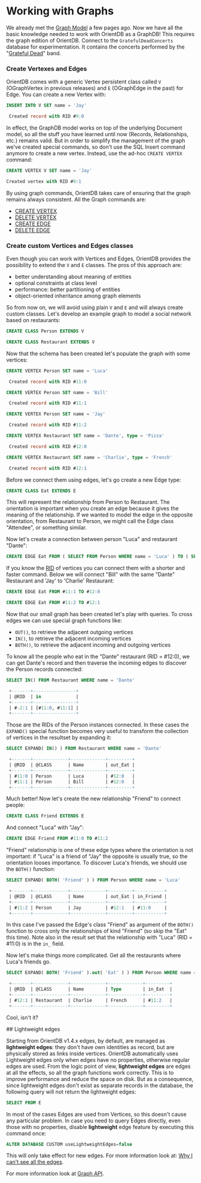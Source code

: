 # Working with Graphs

We already met the [Graph Model](Tutorial-Document-and-graph-model.md#graph-model) a few pages ago. Now we have all the basic knowledge needed to work with OrientDB as a GraphDB! This requires the graph edition of OrientDB. Connect to the `GratefulDeadConcerts` database for experimentation. It contains the concerts performed by the "[Grateful Dead](http://en.wikipedia.org/wiki/Grateful_Dead)" band.

### Create Vertexes and Edges

OrientDB comes with a generic Vertex persistent class called `V` (OGraphVertex in previous releases) and `E` (OGraphEdge in the past) for Edge. You can create a new Vertex with:

``` sql
INSERT INTO V SET name = 'Jay'

 Created record with RID #9:0
```

In effect, the GraphDB model works on top of the underlying Document model, so all the stuff you have learned until now (Records, Relationships, etc.) remains valid. But in order to simplify the management of the graph we've created special commands, so don't use the SQL Insert command anymore to create a new vertex. Instead, use the ad-hoc `CREATE VERTEX` command:

``` sql
CREATE VERTEX V SET name = 'Jay'

Created vertex with RID #9:1
```

By using graph commands, OrientDB takes care of ensuring that the graph remains always consistent. All the Graph commands are:

- [CREATE VERTEX](SQL-Create-Vertex.md)
- [DELETE VERTEX](SQL-Delete-Vertex.md)
- [CREATE EDGE](SQL-Create-Edge.md)
- [DELETE EDGE](SQL-Delete-Edge.md)

### Create custom Vertices and Edges classes

Even though you can work with Vertices and Edges, OrientDB provides the possibility to extend the `V` and `E` classes. The pros of this approach are:

- better understanding about meaning of entities
- optional constraints at class level
- performance: better partitioning of entities
- object-oriented inheritance among graph elements

So from now on, we will avoid using plain `V` and `E` and will always create custom classes. Let's develop an example graph to model a social network based on restaurants:

``` sql
CREATE CLASS Person EXTENDS V

CREATE CLASS Restaurant EXTENDS V
```

Now that the schema has been created let's populate the graph with some vertices:

``` sql
CREATE VERTEX Person SET name = 'Luca'

 Created record with RID #11:0

CREATE VERTEX Person SET name = 'Bill'

 Created record with RID #11:1

CREATE VERTEX Person SET name = 'Jay'

 Created record with RID #11:2

CREATE VERTEX Restaurant SET name = 'Dante', type = 'Pizza'

 Created record with RID #12:0

CREATE VERTEX Restaurant SET name = 'Charlie', type = 'French'

 Created record with RID #12:1
```

Before we connect them using edges, let's go create a new Edge type:

``` sql
CREATE CLASS Eat EXTENDS E
```

This will represent the relationship from Person to Restaurant. The orientation is important when you create an edge because it gives the meaning of the relationship. If we wanted to model the edge in the opposite orientation, from Restaurant to Person, we might call the Edge class "Attendee", or something similar.

Now let's create a connection between person "Luca" and restaurant "Dante":

``` sql
CREATE EDGE Eat FROM ( SELECT FROM Person WHERE name = 'Luca' ) TO ( SELECT FROM Restaurant WHERE name = 'Dante' )
```

If you know the [RID](Concepts.md#recordid) of vertices you can connect them with a shorter and faster command. Below we will connect "Bill" with the same "Dante" Restaurant and 'Jay' to 'Charlie' Restaurant:

``` sql
CREATE EDGE Eat FROM #11:1 TO #12:0

CREATE EDGE Eat FROM #11:2 TO #12:1
```

Now that our small graph has been created let's play with queries. To cross edges we can use special graph functions like:

- `OUT()`, to retrieve the adjacent outgoing vertices
- `IN()`, to retrieve the adjacent incoming vertices
- `BOTH()`, to retrieve the adjacent incoming and outgoing vertices

To know all the people who eat in the "Dante" restaurant (RID = #12:0), we can get Dante's record and then traverse the incoming edges to discover the Person records connected:

``` sql
SELECT IN() FROM Restaurant WHERE name = 'Dante'

 +-------+----------------+
 | @RID  | in             |
 +-------+----------------+
 | #-2:1 | [#11:0, #11:1] |
 +-------+----------------+
```

Those are the RIDs of the Person instances connected. In these cases the `EXPAND()` special function becomes very useful to transform the collection of vertices in the resultset by expanding it:

``` sql
SELECT EXPAND( IN() ) FROM Restaurant WHERE name = 'Dante'

 +-------+-------------+-------------+---------+
 | @RID  | @CLASS      | Name        | out_Eat |
 +-------+-------------+-------------+---------+
 | #11:0 | Person      | Luca        | #12:0   |
 | #11:1 | Person      | Bill        | #12:0   |
 +-------+-------------+-------------+---------+
```

Much better! Now let's create the new relationship "Friend" to connect people:

``` sql
CREATE CLASS Friend EXTENDS E
```

And connect "Luca" with "Jay":

``` sql
CREATE EDGE Friend FROM #11:0 TO #11:2
```

"Friend" relationship is one of these edge types where the orientation is not important: if "Luca" is a friend of "Jay" the opposite is usually true, so the orientation looses importance. To discover Luca's friends, we should use the `BOTH()` function:

``` sql
SELECT EXPAND( BOTH( 'Friend' ) ) FROM Person WHERE name = 'Luca'

 +-------+-------------+-------------+---------+-----------+
 | @RID  | @CLASS      | Name        | out_Eat | in_Friend |
 +-------+-------------+-------------+---------+-----------+
 | #11:2 | Person      | Jay         | #12:1   | #11:0     |
 +-------+-------------+-------------+---------+-----------+
```

In this case I've passed the Edge's class "Friend" as argument of the `BOTH()` function to cross only the relationships of kind "Friend" (so skip the "Eat" this time). Note also in the result set that the relationship with "Luca" (RID = #11:0) is in the `in_` field.

Now let's make things more complicated. Get all the restaurants where Luca's friends go.

```sql
SELECT EXPAND( BOTH( 'Friend' ).out( 'Eat' ) ) FROM Person WHERE name = 'Luca'

 +-------+-------------+-------------+-------------+---------+
 | @RID  | @CLASS      | Name        | Type        | in_Eat  |
 +-------+-------------+-------------+-------------+---------+
 | #12:1 | Restaurant  | Charlie     | French      | #11:2   |
 +-------+-------------+-------------+-------------+---------+
```

Cool, isn't it?

## Lightweight edges

Starting from OrientDB v1.4.x edges, by default, are managed as **lightweight edges**: they don't have own identities as record, but are physically stored as links inside vertices. OrientDB automatically uses Lightweight edges only when edges have no properties, otherwise regular edges are used. From the logic point of view, **lightweight edges** are edges at all the effects, so all the graph functions work correctly. This is to improve performance and reduce the space on disk. But as a consequence, since lightweight edges don't exist as separate records in the database, the following query will not return the lightweight edges:

```sql
SELECT FROM E
```

In most of the cases Edges are used from Vertices, so this doesn't cause any particular problem. In case you need to query Edges directly, even those with no properties, disable **lightweight** edge feature by executing this command once:

```sql
ALTER DATABASE CUSTOM useLightweightEdges=false
```

This will only take effect for new edges. For more information look at: [Why I can't see all the edges](https://github.com/orientechnologies/orientdb/wiki/Troubleshooting#why-i-cant-see-all-the-edges).


For more information look at [Graph API](Graph-Database-Tinkerpop.md).
